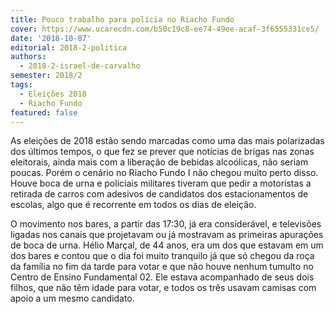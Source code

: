 ```yaml
---
title: Pouco trabalho para polícia no Riacho Fundo
cover: https://www.ucarecdn.com/b50c19c8-ee74-49ee-acaf-3f6555331ce5/
date: '2018-10-07'
editorial: 2018-2-politica
authors:
  - 2018-2-israel-de-carvalho
semester: 2018/2
tags:
  - Eleições 2018
  - Riacho Fundo
featured: false
---
```

As eleições de 2018 estão sendo marcadas como uma das mais polarizadas dos últimos tempos, o que fez se prever que notícias de brigas nas zonas eleitorais, ainda mais com a liberação de bebidas alcoólicas, não seriam poucas. Porém o cenário no Riacho Fundo I não chegou muito perto disso. Houve boca de urna e policiais militares tiveram que pedir a motoristas a retirada de carros com adesivos de candidatos dos estacionamentos de escolas, algo que é recorrente em todos os dias de eleição.



O movimento nos bares, a partir das 17:30, já era considerável, e televisões ligadas nos canais que projetavam ou já mostravam as primeiras apurações de boca de urna. Hélio Marçal, de 44 anos, era um dos que estavam em um dos bares e contou que o dia foi muito tranquilo já que só chegou da roça da família no fim da tarde para votar e que não houve nenhum tumulto no Centro de Ensino Fundamental 02. Ele estava acompanhado de seus dois filhos, que não têm idade para votar, e todos os três usavam camisas com apoio a um mesmo candidato.

